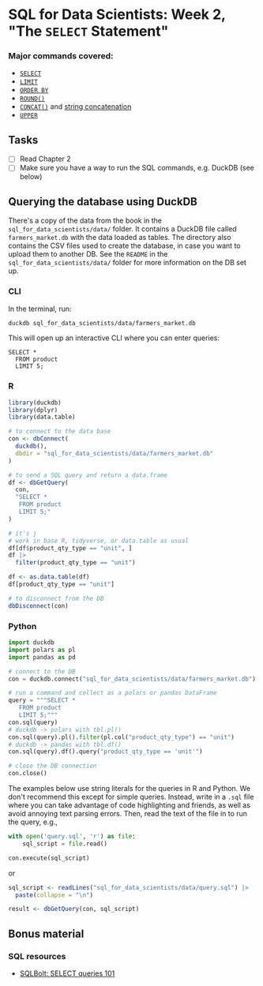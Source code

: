 
# SQL for Data Scientists: Week 2, "The `SELECT` Statement"

<!-- badges: start -->
<!-- badges: end -->

### Major commands covered:

- [`SELECT`](https://duckdb.org/docs/sql/statements/select)
- [`LIMIT`](https://duckdb.org/docs/sql/query_syntax/limit)
- [`ORDER BY`](https://duckdb.org/docs/sql/query_syntax/orderby.html)
- [`ROUND()`](https://duckdb.org/docs/sql/functions/numeric#roundv-numeric-s-integer)
- [`CONCAT()`](https://duckdb.org/docs/sql/functions/char#concatstring-) and [string concatenation](https://duckdb.org/docs/sql/functions/char#string--string)
- [`UPPER`](https://duckdb.org/docs/sql/functions/char#upperstring)

## Tasks

- [ ] Read Chapter 2
- [ ] Make sure you have a way to run the SQL commands, e.g. DuckDB (see below)

## Querying the database using DuckDB

There's a copy of the data from the book in the `sql_for_data_scientists/data/` folder. It contains a DuckDB file called `farmers_market.db` with the data loaded as tables. The directory also contains the CSV files used to create the database, in case you want to upload them to another DB. See the `README` in the `sql_for_data_scientists/data/` folder for more information on the DB set up.

### CLI 

In the terminal, run:

```bash
duckdb sql_for_data_scientists/data/farmers_market.db
```

This will open up an interactive CLI where you can enter queries:

```
SELECT *
  FROM product
  LIMIT 5;
```

### R

```r
library(duckdb)
library(dplyr)
library(data.table)

# to connect to the data base
con <- dbConnect(
  duckdb(), 
  dbdir = "sql_for_data_scientists/data/farmers_market.db"
)

# to send a SQL query and return a data.frame
df <- dbGetQuery(
  con, 
  "SELECT *
   FROM product
   LIMIT 5;"
) 

# it's j
# work in base R, tidyverse, or data.table as usual
df[df$product_qty_type == "unit", ]
df |> 
  filter(product_qty_type == "unit")

df <- as.data.table(df)
df[product_qty_type == "unit"]

# to disconnect from the DB
dbDisconnect(con)
```

### Python
  
```python
import duckdb
import polars as pl
import pandas as pd

# connect to the DB
con = duckdb.connect("sql_for_data_scientists/data/farmers_market.db")

# run a command and collect as a polars or pandas DataFrame
query = """SELECT *
   FROM product
   LIMIT 5;"""
con.sql(query)
# duckdb -> polars with tbl.pl()
con.sql(query).pl().filter(pl.col("product_qty_type") == "unit")
# duckdb -> pandas with tbl.df()
con.sql(query).df().query("product_qty_type == 'unit'")

# close the DB connection
con.close()
```
The examples below use string literals for the queries in R and Python. We don't recommend this except for simple queries. Instead, write in a `.sql` file where you can take advantage of code highlighting and friends, as well as avoid annoying text parsing errors. Then, read the text of the file in to run the query, e.g.,

```python
with open('query.sql', 'r') as file:
    sql_script = file.read()

con.execute(sql_script)
```

or 

```r
sql_script <- readLines("sql_for_data_scientists/data/query.sql") |> 
  paste(collapse = "\n")

result <- dbGetQuery(con, sql_script)
```
  
## Bonus material

### SQL resources

- [SQLBolt: SELECT queries 101](https://sqlbolt.com/lesson/select_queries_introduction)

